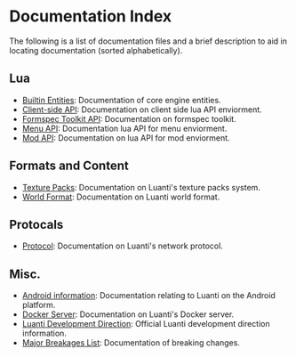 # Documentation Index

The following is a list of documentation files and a brief description to aid
in locating documentation (sorted alphabetically).

## Lua

- [Builtin Entities](builtin_entities.md): Documentation of core engine entities.
- [Client-side API](client_lua_api.md): Documentation on client side lua API
    enviorment.
- [Formspec Toolkit API](fst_api.txt): Documentation on formspec toolkit.
- [Menu API](menu_lua_api.md): Documentation lua API for menu enviorment.
- [Mod API](lua_api.md): Documentation on lua API for mod enviorment.

## Formats and Content

- [Texture Packs](texture_packs.md): Documentation on Luanti's texture packs system.
- [World Format](world_format.md): Documentation on Luanti world format.

## Protocals

- [Protocol](protocol.txt): Documentation on Luanti's network protocol.

## Misc.

- [Android information](android.md): Documentation relating to Luanti on the Android platform.
- [Docker Server](docker_server.md): Documentation on Luanti's Docker server.
- [Luanti Development Direction](direction.md): Official Luanti development direction information.
- [Major Breakages List](breakages.md): Documentation of breaking changes.